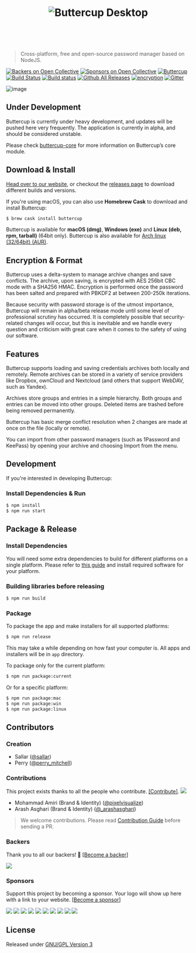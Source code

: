 <h1 align="center">
  <br/>
  <img src="https://cdn.rawgit.com/buttercup-pw/buttercup-assets/054fc0fa/badge/desktop.svg" alt="Buttercup Desktop">
  <br/>
  <br/>
  <br/>
</h1>

> Cross-platform, free and open-source password manager based on NodeJS.

[![Backers on Open Collective](https://opencollective.com/buttercup-desktop/backers/badge.svg)](#backers) [![Sponsors on Open Collective](https://opencollective.com/buttercup-desktop/sponsors/badge.svg)](#sponsors) [![Buttercup](https://cdn.rawgit.com/buttercup-pw/buttercup-assets/6582a033/badge/buttercup-slim.svg)](https://buttercup.pw) [![Build Status](https://travis-ci.org/buttercup/buttercup-desktop.svg?branch=master)](https://travis-ci.org/buttercup/buttercup-desktop) [![Build status](https://ci.appveyor.com/api/projects/status/tvthn0hnrsrr4ugy/branch/master?svg=true)](https://ci.appveyor.com/project/sallar/buttercup/branch/master)
 [![Github All Releases](https://img.shields.io/github/downloads/buttercup-pw/buttercup/total.svg)](https://github.com/buttercup-pw/buttercup/releases) [![encryption](https://img.shields.io/badge/Encryption-AES%20256%20CBC-red.svg)](https://tools.ietf.org/html/rfc3602) [![Gitter](https://img.shields.io/gitter/room/buttercup-cpre/buttercup.svg)](https://gitter.im/buttercup/buttercup)

![image](https://user-images.githubusercontent.com/768052/29536730-9db58428-86c7-11e7-9bef-418a8cd14830.png)

## Under Development

Buttercup is currently under heavy development, and updates will be pushed here very frequently.
The application is currently in alpha, and should be considered unstable.

Please check [buttercup-core](https://github.com/perry-mitchell/buttercup-core) for more information on Buttercup’s core module.

## Download & Install

[Head over to our website](https://buttercup.pw), or checkout the [releases page](https://github.com/buttercup/buttercup-desktop/releases) to download different builds and versions.

If you're using macOS, you can also use **Homebrew Cask** to download and install Buttercup:

``` bash
$ brew cask install buttercup
```

Buttercup is available for **macOS (dmg)**, **Windows (exe)** and **Linux (deb, rpm, tarball)** (64bit only). Buttercup is also available for [Arch linux (32/64bit) (AUR)](https://aur.archlinux.org/packages/buttercup-desktop/).

## Encryption & Format

Buttercup uses a delta-system to manage archive changes and save conflicts. The archive, upon saving, is encrypted with AES 256bit CBC mode with a SHA256 HMAC. Encryption is performed once the password has been salted and prepared with PBKDF2 at between 200-250k iterations.

Because security with password storage is of the utmost importance, Buttercup will remain in alpha/beta release mode until some level of professional scrutiny has occurred. It is completely possible that security-related changes will occur, but this is inevitable and we handle every question and criticism with great care when it comes to the safety of using our software.

## Features

Buttercup supports loading and saving credentials archives both locally and remotely. Remote archives can be stored in a variety of service providers like Dropbox, ownCloud and Nextcloud (and others that support WebDAV, such as Yandex).

Archives store groups and entries in a simple hierarchy. Both groups and entries can be moved into other groups. Deleted items are trashed before being removed permanently.

Buttercup has basic merge conflict resolution when 2 changes are made at once on the file (locally or remote).

You can import from other password managers (such as 1Password and KeePass) by opening your archive and choosing Import from the menu.

## Development

If you're interested in developing Buttercup:

### Install Dependencies & Run

``` bash
$ npm install
$ npm run start
```

## Package & Release

### Install Dependencies

You will need some extra dependencies to build for different platforms on a single platform. Please refer to [this guide](https://github.com/electron-userland/electron-builder/wiki/Multi-Platform-Build) and install required software for your platform.

### Building libraries before releasing

``` bash
$ npm run build
```

### Package

To package the app and make installers for all supported platforms:

``` bash
$ npm run release
```
This may take a while depending on how fast your computer is. All apps and installers will be in `app` directory.

To package only for the current platform:

``` bash
$ npm run package:current
```

Or for a specific platform:
``` bash
$ npm run package:mac
$ npm run package:win
$ npm run package:linux
```

## Contributors

### Creation

 * Sallar ([@sallar](https://twitter.com/sallar))
 * Perry ([@perry_mitchell](https://twitter.com/perry_mitchell))

### Contributions

This project exists thanks to all the people who contribute. [[Contribute]](CONTRIBUTING.md).
<a href="graphs/contributors"><img src="https://opencollective.com/buttercup-desktop/contributors.svg?width=890" /></a>

 * Mohammad Amiri (Brand & Identity) ([@pixelvisualize](https://twitter.com/pixelvisualize))
 * Arash Asghari (Brand & Identity) ([@_arashasghari](https://twitter.com/_arashasghari))

> We welcome contributions. Please read [Contribution Guide](CONTRIBUTING.md) before sending a PR.


### Backers

Thank you to all our backers! 🙏 [[Become a backer](https://opencollective.com/buttercup-desktop#backer)]

<a href="https://opencollective.com/buttercup-desktop#backers" target="_blank"><img src="https://opencollective.com/buttercup-desktop/backers.svg?width=890"></a>


### Sponsors

Support this project by becoming a sponsor. Your logo will show up here with a link to your website. [[Become a sponsor](https://opencollective.com/buttercup-desktop#sponsor)]

<a href="https://opencollective.com/buttercup-desktop/sponsor/0/website" target="_blank"><img src="https://opencollective.com/buttercup-desktop/sponsor/0/avatar.svg"></a>
<a href="https://opencollective.com/buttercup-desktop/sponsor/1/website" target="_blank"><img src="https://opencollective.com/buttercup-desktop/sponsor/1/avatar.svg"></a>
<a href="https://opencollective.com/buttercup-desktop/sponsor/2/website" target="_blank"><img src="https://opencollective.com/buttercup-desktop/sponsor/2/avatar.svg"></a>
<a href="https://opencollective.com/buttercup-desktop/sponsor/3/website" target="_blank"><img src="https://opencollective.com/buttercup-desktop/sponsor/3/avatar.svg"></a>
<a href="https://opencollective.com/buttercup-desktop/sponsor/4/website" target="_blank"><img src="https://opencollective.com/buttercup-desktop/sponsor/4/avatar.svg"></a>
<a href="https://opencollective.com/buttercup-desktop/sponsor/5/website" target="_blank"><img src="https://opencollective.com/buttercup-desktop/sponsor/5/avatar.svg"></a>
<a href="https://opencollective.com/buttercup-desktop/sponsor/6/website" target="_blank"><img src="https://opencollective.com/buttercup-desktop/sponsor/6/avatar.svg"></a>
<a href="https://opencollective.com/buttercup-desktop/sponsor/7/website" target="_blank"><img src="https://opencollective.com/buttercup-desktop/sponsor/7/avatar.svg"></a>
<a href="https://opencollective.com/buttercup-desktop/sponsor/8/website" target="_blank"><img src="https://opencollective.com/buttercup-desktop/sponsor/8/avatar.svg"></a>
<a href="https://opencollective.com/buttercup-desktop/sponsor/9/website" target="_blank"><img src="https://opencollective.com/buttercup-desktop/sponsor/9/avatar.svg"></a>



## License

Released under [GNU/GPL Version 3](LICENSE)
